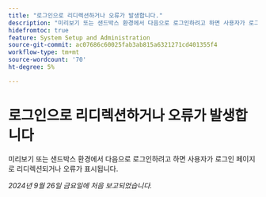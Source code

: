 ```yaml
---
title: "로그인으로 리디렉션하거나 오류가 발생합니다."
description: "미리보기 또는 샌드박스 환경에서 다음으로 로그인하려고 하면 사용자가 로그인 페이지로 리디렉션되거나 오류가 표시됩니다."
hidefromtoc: true
feature: System Setup and Administration
source-git-commit: ac07686c60025fab3ab815a6321271cd401355f4
workflow-type: tm+mt
source-wordcount: '70'
ht-degree: 5%

---
```



# 로그인으로 리디렉션하거나 오류가 발생합니다

미리보기 또는 샌드박스 환경에서 다음으로 로그인하려고 하면 사용자가 로그인 페이지로 리디렉션되거나 오류가 표시됩니다.

_2024년 9월 26일 금요일에 처음 보고되었습니다._
